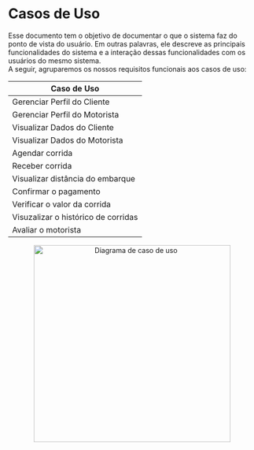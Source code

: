 # Casos de Uso

Esse documento tem o objetivo de documentar o que o sistema faz do ponto de vista do usuário. Em outras palavras, ele descreve as principais funcionalidades do sistema e a interação dessas funcionalidades com os usuários do mesmo sistema. <br>
A seguir, agruparemos os nossos requisitos funcionais aos casos de uso:<br>


<div align="center">


| Caso de Uso |
| ----------- | 
| Gerenciar Perfil do Cliente |
| Gerenciar Perfil do Motorista |
| Visualizar Dados do Cliente |
| Visualizar Dados do Motorista |
| Agendar corrida |
| Receber corrida |
| Visualizar distância do embarque |
| Confirmar o pagamento |
| Verificar o valor da corrida |
| Visuzalizar o histórico de corridas |
| Avaliar o motorista |

<img src="https://user-images.githubusercontent.com/69866365/214886576-50cce9b9-147b-4124-b36e-eee26a6cb953.png" alt="Diagrama de caso de uso" style="width:400px;"/>

</div>
